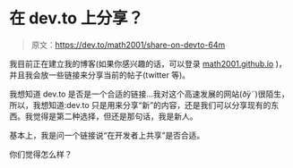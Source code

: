 # 在 dev.to 上分享？

> 原文：<https://dev.to/math2001/share-on-devto-64m>

我目前正在建立我的博客(如果你感兴趣的话，可以登录 [math2001.github.io](http://math2001.github.io) )，并且我会放一些链接来分享当前的帖子(twitter 等)。

我想知道 dev.to 是否是一个合适的链接...我对这个高速发展的网站(ðÿ˜)很陌生，所以，我想知道:dev.to 只是用来分享“新”的内容，还是我们可以分享现有的东西。我觉得是第二种选择，但还是那句话，我是新人。

基本上，我是问一个链接说“在开发者上共享”是否合适。

你们觉得怎么样？